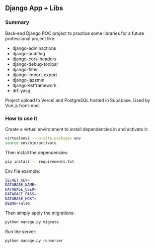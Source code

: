 ## Django App + Libs

### Summary

Back-end Django POC project to practice some libraries for a future professional project like: 
- django-adminactions
- django-auditlog
- django-cors-headers
- django-debug-toolbar
- django-filter
- django-import-export
- django-jazzmin
- djangorestframework
- drf-yasg

Project upload to Vercel and PostgreSQL hosted in Supabase. Used by Vue.js front-end.

### How to use it

Create a virtual environment to install dependencies in and activate it:

```sh
virtualenv2 --no-site-packages env
source env/bin/activate
```

Then install the dependencies:

```sh
pip install -r requirements.txt
```

Env file example:

```sh
SECRET_KEY=
DATABASE_NAME=
DATABASE_USER=
DATABASE_PASS=
DATABASE_HOST=
DEBUG=False
```

Then simply apply the migrations:
```sh
python manage.py migrate
```    

Run the server:

```sh
python manage.py runserver
```


